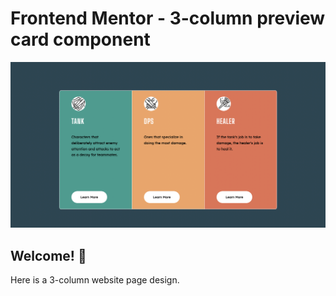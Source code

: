 # Frontend Mentor - 3-column preview card component

![Design preview for the 3-column preview card component coding challenge](./design/desktop-preview.png)

## Welcome! 👋

Here is a 3-column website page design. 
